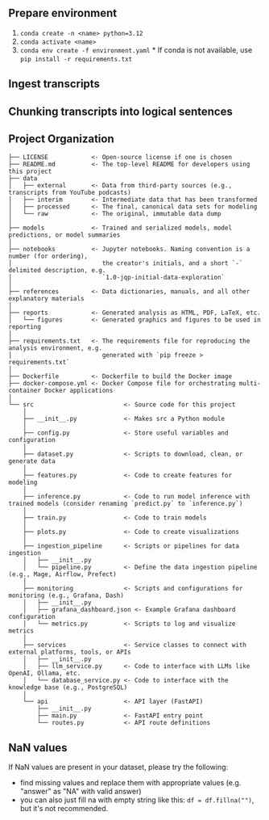 ## **Prepare environment**

1) ```conda create -n <name> python=3.12```
2) ```conda activate <name>```
3) ```conda env create -f environment.yaml```
\* If conda is not available, use ```pip install -r requirements.txt```

## Ingest transcripts

## Chunking transcripts into logical sentences

## Project Organization

```
├── LICENSE            <- Open-source license if one is chosen
├── README.md          <- The top-level README for developers using this project
├── data
│   ├── external       <- Data from third-party sources (e.g., transcripts from YouTube podcasts)
│   ├── interim        <- Intermediate data that has been transformed
│   ├── processed      <- The final, canonical data sets for modeling
│   └── raw            <- The original, immutable data dump
│
├── models             <- Trained and serialized models, model predictions, or model summaries
│
├── notebooks          <- Jupyter notebooks. Naming convention is a number (for ordering),
│                         the creator's initials, and a short `-` delimited description, e.g.
│                         `1.0-jqp-initial-data-exploration`
│
├── references         <- Data dictionaries, manuals, and all other explanatory materials
│
├── reports            <- Generated analysis as HTML, PDF, LaTeX, etc.
│   └── figures        <- Generated graphics and figures to be used in reporting
│
├── requirements.txt   <- The requirements file for reproducing the analysis environment, e.g.
│                         generated with `pip freeze > requirements.txt`
│
├── Dockerfile         <- Dockerfile to build the Docker image
├── docker-compose.yml <- Docker Compose file for orchestrating multi-container Docker applications
│
└── src                         <- Source code for this project
    │
    ├── __init__.py             <- Makes src a Python module
    │
    ├── config.py               <- Store useful variables and configuration
    │
    ├── dataset.py              <- Scripts to download, clean, or generate data
    │
    ├── features.py             <- Code to create features for modeling
    │
    ├── inference.py            <- Code to run model inference with trained models (consider renaming `predict.py` to `inference.py`)
    │
    ├── train.py                <- Code to train models
    │
    ├── plots.py                <- Code to create visualizations
    │
    ├── ingestion_pipeline      <- Scripts or pipelines for data ingestion
    │   ├── __init__.py 
    │   └── pipeline.py         <- Define the data ingestion pipeline (e.g., Mage, Airflow, Prefect)
    │
    ├── monitoring              <- Scripts and configurations for monitoring (e.g., Grafana, Dash)
    │   ├── __init__.py
    │   ├── grafana_dashboard.json <- Example Grafana dashboard configuration
    │   └── metrics.py          <- Scripts to log and visualize metrics
    │
    ├── services                <- Service classes to connect with external platforms, tools, or APIs
    │   ├── __init__.py 
    │   ├── llm_service.py      <- Code to interface with LLMs like OpenAI, Ollama, etc.
    │   └── database_service.py <- Code to interface with the knowledge base (e.g., PostgreSQL)
    │
    └── api                     <- API layer (FastAPI)
        ├── __init__.py
        ├── main.py             <- FastAPI entry point
        └── routes.py           <- API route definitions

```

## NaN values

If NaN values are present in your dataset, please try the following:

- find missing values and replace them with appropriate values (e.g. "answer" as "NA" with valid answer)
- you can also just fill na with empty string like this: `df = df.fillna("")`, but it's not recommended.
